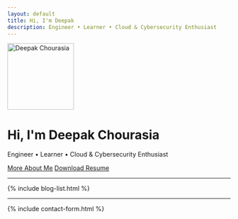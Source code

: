 ```yaml
---
layout: default
title: Hi, I'm Deepak
description: Engineer • Learner • Cloud & Cybersecurity Enthusiast
---
```


<div class="text-center my-5">
  <img src="{{ '/assets/images/deepak.jpg' | relative_url }}" alt="Deepak Chourasia" class="rounded-circle shadow" width="150" height="150">
  <h1 class="mt-3 fw-bold">Hi, I'm Deepak Chourasia</h1>
  <p class="lead">Engineer • Learner • Cloud & Cybersecurity Enthusiast</p>
  <a href="/about" class="btn btn-outline-primary m-2">More About Me</a>
  <a href="/assets/resume.pdf" class="btn btn-primary m-2" download>Download Resume</a>
</div>

<hr>

{% include blog-list.html %}

<hr>

{% include contact-form.html %}
